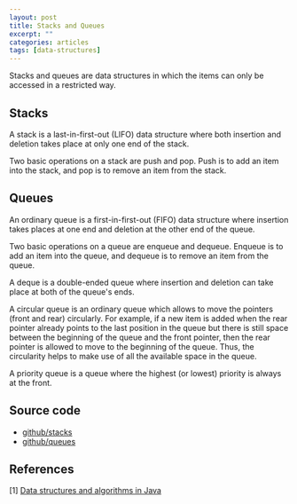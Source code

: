 ```yaml
---
layout: post
title: Stacks and Queues
excerpt: ""
categories: articles
tags: [data-structures]
---
```


Stacks and queues are data structures in which the items can only be accessed in a restricted way.

## Stacks

A stack is a last-in-first-out (LIFO) data structure where both insertion and deletion takes place at only one end of the stack.

Two basic operations on a stack are push and pop. Push is to add an item into the stack, and pop is to remove an item from the stack.

## Queues

An ordinary queue is a first-in-first-out (FIFO) data structure where insertion takes places at one end and deletion at the other end of the queue.

Two basic operations on a queue are enqueue and dequeue. Enqueue is to add an item into the queue, and dequeue is to remove an item from the queue.

A deque is a double-ended queue where insertion and deletion can take place at both of the queue's ends.

A circular queue is an ordinary queue which allows to move the pointers (front and rear) circularly. For example, if a new item is added when the rear pointer already points to the last position in the queue but there is still space between the beginning of the queue and the front pointer, then the rear pointer is allowed to move to the beginning of the queue. Thus, the circularity helps to make use of all the available space in the queue.

A priority queue is a queue where the highest (or lowest) priority is always at the front.

## Source code

- [github/stacks](https://github.com/khanhpdt/datastructures-algorithms/tree/master/data-structures/src/main/java/vn/khanhpdt/playgrounds/datastructures/stacks)
- [github/queues](https://github.com/khanhpdt/datastructures-algorithms/tree/master/data-structures/src/main/java/vn/khanhpdt/playgrounds/datastructures/queues)

## References

[1] [Data structures and algorithms in Java](http://www.amazon.com/Data-Structures-Algorithms-Java-2nd/dp/0672324539/ref=sr_1_4?s=books&ie=UTF8&qid=1461439850&sr=1-4&keywords=data+structures+and+algorithms+in+java)
